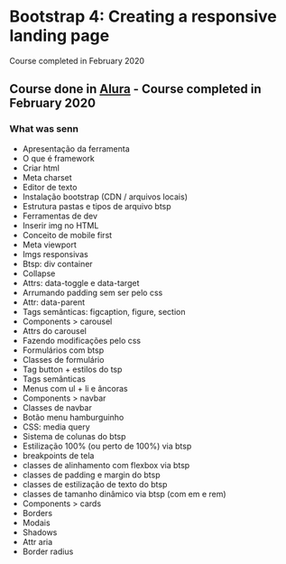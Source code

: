 # Bootstrap 4: Creating a responsive landing page
Course completed in February 2020

## Course done in [Alura](https://www.alura.com.br/) - Course completed in February 2020 <br />

### What was senn

* Apresentação da ferramenta
* O que é framework
* Criar html
* Meta charset
* Editor de texto
* Instalação bootstrap (CDN / arquivos locais)
* Estrutura pastas e tipos de arquivo btsp
* Ferramentas de dev
* Inserir img no HTML
* Conceito de mobile first
* Meta viewport
* Imgs responsivas
* Btsp: div container
* Collapse
* Attrs: data-toggle e data-target
* Arrumando padding sem ser pelo css
* Attr: data-parent
* Tags semânticas: figcaption, figure, section
* Components > carousel
* Attrs do carousel
* Fazendo modificações pelo css
* Formulários com btsp
* Classes de formulário
* Tag button + estilos do tsp
* Tags semânticas
* Menus com ul + li e âncoras
* Components > navbar
* Classes de navbar
* Botão menu hamburguinho
* CSS: media query
* Sistema de colunas do btsp
* Estilização 100% (ou perto de 100%) via btsp
* breakpoints de tela
* classes de alinhamento com flexbox via btsp
* classes de padding e margin do btsp
* classes de estilização de texto do btsp
* classes de tamanho dinâmico via btsp (com em e rem)
* Components > cards
* Borders
* Modais
* Shadows
* Attr aria
* Border radius
